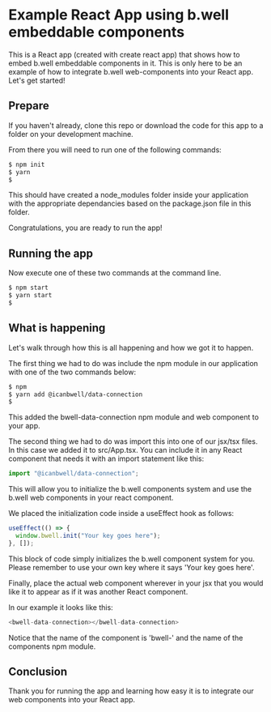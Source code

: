 # Example React App using b.well embeddable components

This is a React app (created with create react app) that shows how to embed b.well embeddable components in it. This is only here to be an example of how to integrate b.well web-components into your React app. Let's get started!

## Prepare

If you haven't already, clone this repo or download the code for this app to a folder on your development machine.

From there you will need to run one of the following commands:

```bash
$ npm init
$ yarn
$
```

This should have created a node_modules folder inside your application with the appropriate dependancies based on the package.json file in this folder.

Congratulations, you are ready to run the app!

## Running the app

Now execute one of these two commands at the command line.

```bash
$ npm start
$ yarn start
$
```

## What is happening

Let's walk through how this is all happening and how we got it to happen.

The first thing we had to do was include the npm module in our application with one of the two commands below:

```bash
$ npm
$ yarn add @icanbwell/data-connection
$
```

This added the bwell-data-connection npm module and web component to your app.

The second thing we had to do was import this into one of our jsx/tsx files. In this case we added it to src/App.tsx. You can include it in any React component that needs it with an import statement like this:

```typescript
import "@icanbwell/data-connection";
```

This will allow you to initialize the b.well components system and use the b.well web components in your react component.

We placed the initialization code inside a useEffect hook as follows:

```typescript
useEffect(() => {
  window.bwell.init("Your key goes here");
}, []);
```

This block of code simply initializes the b.well component system for you. Please remember to use your own key where it says 'Your key goes here'.

Finally, place the actual web component wherever in your jsx that you would like it to appear as if it was another React component.

In our example it looks like this:

```typescript
<bwell-data-connection></bwell-data-connection>
```

Notice that the name of the component is 'bwell-' and the name of the components npm module.

## Conclusion

Thank you for running the app and learning how easy it is to integrate our web components into your React app.
